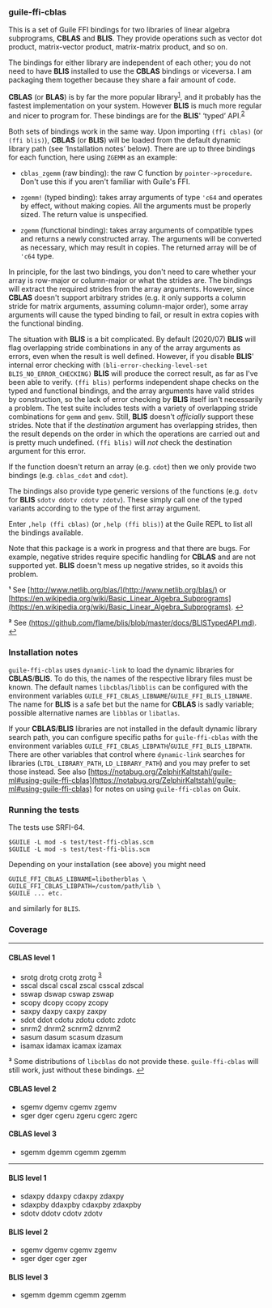 
### guile-ffi-cblas

This is a set of Guile FFI bindings for two libraries of linear algebra
subprograms, **CBLAS** and **BLIS**. They provide operations such as vector dot
product, matrix-vector product, matrix-matrix product, and so on.

The bindings for either library are independent of each other; you do not need to
have **BLIS** installed to use the **CBLAS** bindings or viceversa. I am
packaging them together because they share a fair amount of code.

**CBLAS** (or **BLAS**) is by far the more popular library<sup id="a1">[1](#f1)</sup>,
and it probably has the fastest implementation on your system. However **BLIS**
is much more regular and nicer to program for.  These bindings are for the **BLIS**'
‘typed’ API.<sup id="a2">[2](#f2)</sup>

Both sets of bindings work in the same way. Upon importing `(ffi cblas)` (or
`(ffi blis)`), **CBLAS** (or **BLIS**) will be loaded from the default dynamic
library path (see ‘Installation notes’ below). There are up to three bindings
for each function, here using `ZGEMM` as an example:

- `cblas_zgemm` (raw binding): the raw C function by `pointer->procedure`. Don't
  use this if you aren't familiar with Guile's FFI.

- `zgemm!` (typed binding): takes array arguments of type `'c64` and operates by
  effect, without making copies. All the arguments must be properly sized. The
  return value is unspecified.

- `zgemm` (functional binding): takes array arguments of compatible types and
  returns a newly constructed array. The arguments will be converted as
  necessary, which may result in copies.  The returned array will be of `'c64`
  type.

In principle, for the last two bindings, you don't need to care whether your
array is row-major or column-major or what the strides are. The bindings will
extract the required strides from the array arguments. However, since
**CBLAS** doesn't support arbitrary strides (e.g. it only supports a column
stride for matrix arguments, assuming column-major order), some array arguments
will cause the typed binding to fail, or result in extra copies with the
functional binding.

The situation with **BLIS** is a bit complicated. By default (2020/07) **BLIS**
will flag overlapping stride combinations in any of the array arguments as
errors, even when the result is well defined. However, if you disable **BLIS**'
internal error checking with `(bli-error-checking-level-set
BLIS_NO_ERROR_CHECKING)` **BLIS** will produce the correct result, as far as
I've been able to verify. `(ffi blis)` performs independent shape checks on the
typed and functional bindings, and the array arguments have valid strides by
construction, so the lack of error checking by **BLIS** itself isn't necessarily
a problem. The test suite includes tests with a variety of overlapping stride
combinations for `gemm` and `gemv`. Still, **BLIS** doesn't *officially* support
these strides. Note that if the *destination* argument has overlapping strides,
then the result depends on the order in which the operations are carried out and
is pretty much undefined. `(ffi blis)` will *not* check the destination argument
for this error.

If the function doesn't return an array (e.g. `cdot`) then we only provide
two bindings (e.g. `cblas_cdot` and `cdot`).

The bindings also provide type generic versions of the functions (e.g. `dotv`
for **BLIS** `sdotv ddotv cdotv zdotv`). These simply call one of the
typed variants according to the type of the first array argument.

Enter `,help (ffi cblas)` (or `,help (ffi blis)`) at the Guile REPL to list all
the bindings available.

Note that this package is a work in progress and that there are bugs. For
example, negative strides require specific handling for **CBLAS** and are not
supported yet. **BLIS** doesn't mess up negative strides, so it avoids
this problem.

<b id="f1">¹</b> See [http://www.netlib.org/blas/](http://www.netlib.org/blas/) or [https://en.wikipedia.org/wiki/Basic_Linear_Algebra_Subprograms](https://en.wikipedia.org/wiki/Basic_Linear_Algebra_Subprograms). [↩](#a1)

<b id="f2">²</b> See [(https://github.com/flame/blis/blob/master/docs/BLISTypedAPI.md)](https://github.com/flame/blis/blob/master/docs/BLISTypedAPI.md). [↩](#a2)

### Installation notes

`guile-ffi-cblas` uses `dynamic-link` to load the dynamic libraries for
**CBLAS**/**BLIS**. To do this, the names of the respective library files must
be known. The default names `libcblas`/`libblis` can be configured with the
environment variables `GUILE_FFI_CBLAS_LIBNAME`/`GUILE_FFI_BLIS_LIBNAME`. The
name for **BLIS** is a safe bet but the name for **CBLAS** is sadly variable;
possible alternative names are `libblas` or `libatlas`.

If your **CBLAS**/**BLIS** libraries are not installed in the default dynamic
library search path, you can configure specific paths for `guile-ffi-cblas` with
the environment variables
`GUILE_FFI_CBLAS_LIBPATH`/`GUILE_FFI_BLIS_LIBPATH`. There are other variables
that control where `dynamic-link` searches for libraries (`LTDL_LIBRARY_PATH`,
`LD_LIBRARY_PATH`) and you may prefer to set those instead. See also
[https://notabug.org/ZelphirKaltstahl/guile-ml#using-guile-ffi-cblas](https://notabug.org/ZelphirKaltstahl/guile-ml#using-guile-ffi-cblas) for
notes on using `guile-ffi-cblas` on Guix.

### Running the tests

The tests use SRFI-64.

```
$GUILE -L mod -s test/test-ffi-cblas.scm
$GUILE -L mod -s test/test-ffi-blis.scm
```

Depending on your installation (see above) you might need

```
GUILE_FFI_CBLAS_LIBNAME=libotherblas \
GUILE_FFI_CBLAS_LIBPATH=/custom/path/lib \
$GUILE ... etc.
```

and similarly for `BLIS`.

### Coverage

---

#### CBLAS level 1

* srotg drotg crotg zrotg <sup id="a3">[3](#f3)</sup>
* sscal dscal cscal zscal csscal zdscal
* sswap dswap cswap zswap
* scopy dcopy ccopy zcopy
* saxpy daxpy caxpy zaxpy
* sdot ddot cdotu zdotu cdotc zdotc
* snrm2 dnrm2 scnrm2 dznrm2
* sasum dasum scasum dzasum
* isamax idamax icamax izamax

<b id="f3">³</b> Some distributions of `libcblas` do not provide these. `guile-ffi-cblas` will still work, just without these bindings. [↩](#a3)

#### CBLAS level 2

* sgemv dgemv cgemv zgemv
* sger dger cgeru zgeru cgerc zgerc

#### CBLAS level 3

* sgemm dgemm cgemm zgemm

---

#### BLIS level 1

* sdaxpy ddaxpy cdaxpy zdaxpy
* sdaxpby ddaxpby cdaxpby zdaxpby
* sdotv ddotv cdotv zdotv

#### BLIS level 2

* sgemv dgemv cgemv zgemv
* sger dger cger zger

#### BLIS level 3

* sgemm dgemm cgemm zgemm
